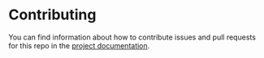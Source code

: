 # Contributing

You can find information about how to contribute issues and pull requests for this repo in the [project documentation](docs/public/guidelines/contributing.md).
